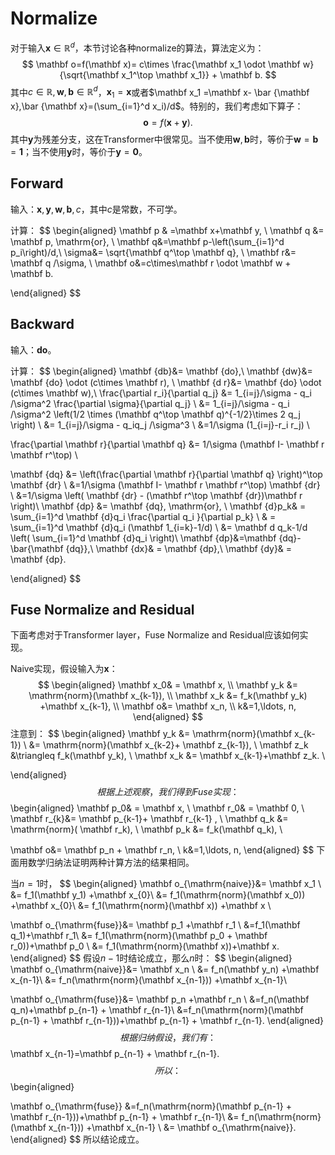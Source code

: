 # Normalize

对于输入$\mathbf x\in \mathbb R^d$，本节讨论各种normalize的算法，算法定义为：
$$
\mathbf o=f(\mathbf x)= c\times \frac{\mathbf x_1 \odot \mathbf w}{\sqrt{\mathbf x_1^\top \mathbf x_1}} + \mathbf b.
$$
其中$c\in\mathbb R, \mathbf w, \mathbf b\in \mathbb R^d$，$\mathbf x_1 = \mathbf x$或者$\mathbf x_1 =\mathbf x- \bar {\mathbf x},\bar {\mathbf x}=(\sum_{i=1}^d x_i)/d$。特别的，我们考虑如下算子：
$$
\mathbf o= f(\mathbf x + \mathbf y).
$$
其中$\mathbf y$为残差分支，这在Transformer中很常见。当不使用$\mathbf w, \mathbf b$时，等价于$\mathbf w=\mathbf b=\mathbf 1$；当不使用$\mathbf y$时，等价于$\mathbf y=\mathbf 0$。



## Forward

输入：$\mathbf x, \mathbf y, \mathbf w, \mathbf b, c$，其中$c$是常数，不可学。

计算：
$$
\begin{aligned}
\mathbf p  & =\mathbf x+\mathbf y, \\
\mathbf q &= \mathbf p, \mathrm{or}, \\
\mathbf q&=\mathbf p-\left(\sum_{i=1}^d p_i\right)/d,\\
\sigma&= \sqrt{\mathbf q^\top \mathbf q}, \\
\mathbf r&= \mathbf q /\sigma, \\
\mathbf o&=c\times\mathbf r \odot \mathbf w + \mathbf b.

\end{aligned}
$$


## Backward

输入：$\mathbf {do}$。

计算：
$$
\begin{aligned}
\mathbf {db}&= \mathbf {do},\\
\mathbf {dw}&= \mathbf {do} \odot (c\times \mathbf r),  \\
\mathbf {d r}&= \mathbf {do} \odot (c\times \mathbf w),\\
\frac{\partial r_i}{\partial q_j}
&= 1_{i=j}/\sigma - q_i /\sigma^2 \frac{\partial \sigma}{\partial q_j}  \\
&= 1_{i=j}/\sigma - q_i /\sigma^2 \left(1/2 \times  (\mathbf q^\top \mathbf q)^{-1/2}\times 2 q_j \right)   \\
&= 1_{i=j}/\sigma - q_iq_j /\sigma^3   \\
&=1/\sigma  (1_{i=j}-r_i r_j)   \\

\frac{\partial \mathbf r}{\partial \mathbf q}
&= 1/\sigma (\mathbf I- \mathbf r \mathbf r^\top) \\


\mathbf {dq}
&= \left(\frac{\partial \mathbf r}{\partial \mathbf q} \right)^\top \mathbf {dr}  \\
&=1/\sigma (\mathbf I- \mathbf r \mathbf r^\top) \mathbf {dr}  \\
&=1/\sigma  \left( \mathbf {dr}  - (\mathbf r^\top \mathbf {dr})\mathbf r    \right)\\
\mathbf {dp} &= \mathbf {dq}, \mathrm{or}, \\
\mathbf {d}p_k& = \sum_{i=1}^d \mathbf {d}q_i \frac{\partial q_i }{\partial p_k} \\
& = \sum_{i=1}^d \mathbf {d}q_i (\mathbf 1_{i=k}-1/d) \\
&=  \mathbf d q_k-1/d \left( \sum_{i=1}^d \mathbf {d}q_i  \right)\\
\mathbf {dp}&=\mathbf {dq}-\bar{\mathbf {dq}},\\
\mathbf {dx}& = \mathbf {dp},\\
\mathbf {dy}& = \mathbf {dp}.

\end{aligned}
$$

## Fuse Normalize and Residual

下面考虑对于Transformer layer，Fuse Normalize and Residual应该如何实现。

Naive实现，假设输入为$\mathbf x$：
$$
\begin{aligned}
\mathbf x_0& = \mathbf x, \\
\mathbf y_k &= \mathrm{norm}(\mathbf x_{k-1}), \\
\mathbf x_k &= f_k(\mathbf y_k) +\mathbf x_{k-1},  \\
\mathbf o&= \mathbf x_n, \\
k&=1,\ldots, n,
\end{aligned}
$$
注意到：
$$
\begin{aligned}
\mathbf y_k &= \mathrm{norm}(\mathbf x_{k-1}) \\
&= \mathrm{norm}(\mathbf x_{k-2}+ \mathbf z_{k-1}), \\
 \mathbf z_k &\triangleq f_k(\mathbf y_k), \\
 \mathbf x_k &= \mathbf x_{k-1}+\mathbf z_k. \\


\end{aligned}
$$
根据上述观察，我们得到Fuse实现：
$$
\begin{aligned}
\mathbf p_0& = \mathbf x, \\
\mathbf r_0& = \mathbf 0, \\
\mathbf r_{k}&= \mathbf p_{k-1}+ \mathbf r_{k-1} , \\
\mathbf q_k &=   \mathrm{norm}( \mathbf r_k), \\
\mathbf p_k &= f_k(\mathbf q_k), \\

\mathbf o&= \mathbf p_n + \mathbf r_n, \\
k&=1,\ldots, n,
\end{aligned}
$$
下面用数学归纳法证明两种计算方法的结果相同。

当$n=1$时，
$$
\begin{aligned}
\mathbf o_{\mathrm{naive}}&= \mathbf x_1 \\
&= f_1(\mathbf y_1) +\mathbf x_{0}\\
&=  f_1(\mathrm{norm}(\mathbf x_0)) +\mathbf x_{0}\\
&=  f_1(\mathrm{norm}(\mathbf x)) +\mathbf x  \\

\mathbf o_{\mathrm{fuse}}&= \mathbf p_1 +\mathbf r_1 \\
&=f_1(\mathbf q_1)+\mathbf r_1\\
&= f_1(\mathrm{norm}(\mathbf p_0 + \mathbf r_0))+\mathbf p_0 \\
&= f_1(\mathrm{norm}(\mathbf x))+\mathbf x.
\end{aligned}
$$
假设$n-1$时结论成立，那么$n$时：
$$
\begin{aligned}
\mathbf o_{\mathrm{naive}}&= \mathbf x_n \\
&= f_n(\mathbf y_n) +\mathbf x_{n-1}\\
&=  f_n(\mathrm{norm}(\mathbf x_{n-1})) +\mathbf x_{n-1}\\


\mathbf o_{\mathrm{fuse}}&= \mathbf p_n +\mathbf r_n \\
&=f_n(\mathbf q_n)+\mathbf p_{n-1} + \mathbf r_{n-1}\\
&=f_n(\mathrm{norm}(\mathbf p_{n-1} + \mathbf r_{n-1}))+\mathbf p_{n-1} + \mathbf r_{n-1}.
\end{aligned}
$$
根据归纳假设，我们有：
$$
\mathbf x_{n-1}=\mathbf p_{n-1} + \mathbf r_{n-1}.
$$
所以：
$$
\begin{aligned}

\mathbf o_{\mathrm{fuse}}
&=f_n(\mathrm{norm}(\mathbf p_{n-1} + \mathbf r_{n-1}))+\mathbf p_{n-1} + \mathbf r_{n-1}\\
&=  f_n(\mathrm{norm}(\mathbf x_{n-1})) +\mathbf x_{n-1} \\
&= \mathbf o_{\mathrm{naive}}.
\end{aligned}
$$
所以结论成立。
